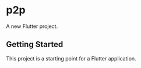 
# p2p

A new Flutter project.

## Getting Started

This project is a starting point for a Flutter application.


